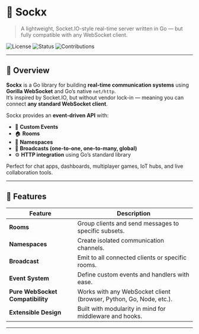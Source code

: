 # 🧩 Sockx

> A lightweight, Socket.IO-style real-time server written in Go — but fully compatible with any WebSocket client.

![License](https://img.shields.io/badge/license-MIT-blue.svg)
![Status](https://img.shields.io/badge/status-active-success.svg)
![Contributions](https://img.shields.io/badge/contributions-welcome-brightgreen.svg)

---

## 🚀 Overview

**Sockx** is a Go library for building **real-time communication systems** using **Gorilla WebSocket** and Go’s native `net/http`.  
It’s inspired by Socket.IO, but without vendor lock-in — meaning you can connect **any standard WebSocket client**.

Sockx provides an **event-driven API** with:
- 🎯 **Custom Events**
- 🏠 **Rooms**
- 🧭 **Namespaces**
- 📡 **Broadcasts (one-to-one, one-to-many, global)**
- ⚙️ **HTTP integration** using Go’s standard library

Perfect for chat apps, dashboards, multiplayer games, IoT hubs, and live collaboration tools.

---

## 🧱 Features

| Feature | Description |
|----------|-------------|
| **Rooms** | Group clients and send messages to specific subsets. |
| **Namespaces** | Create isolated communication channels. |
| **Broadcast** | Emit to all connected clients or specific rooms. |
| **Event System** | Define custom events and handlers with ease. |
| **Pure WebSocket Compatibility** | Works with any WebSocket client (browser, Python, Go, Node, etc.). |
| **Extensible Design** | Built with modularity in mind for middleware and hooks. |

---
